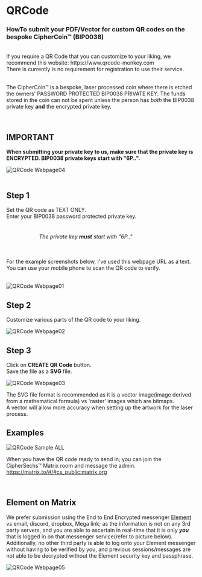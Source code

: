 # QRCode
### HowTo submit your PDF/Vector for custom QR codes on the bespoke CipherCoin™ (BIP0038)
<br/>
If you require a QR Code that you can customize to your liking, we recommend this website: https://www.qrcode-monkey.com
<br/>
There is currently is no requirement for registration to use their service.<br/>
<br/>

The CipherCoin™ is a bespoke, laser processed coin where there is etched the owners' PASSWORD PROTECTED BIP0038 PRIVATE KEY.
The funds stored in the coin can not be spent unless the person has _both_ the BIP0038 private key **and** the encrypted private key.

<br/>

## IMPORTANT

**When submitting your private key to us, make sure that the private key is ENCRYPTED. BIP0038 private keys start with "6P..".**

![QRCode Webpage04](https://user-images.githubusercontent.com/97874862/151130372-af3b3f74-b6f4-4661-b816-c685d17c7f80.png)
<br/>
<br/>

## Step 1
Set the QR code as TEXT ONLY.<br/>
Enter your BIP0038 password protected private key.<br/>
<br/>
###### &nbsp;&nbsp;&nbsp;&nbsp;&nbsp;&nbsp;&nbsp;&nbsp;&nbsp;&nbsp;&nbsp;&nbsp;&nbsp;&nbsp;&nbsp;&nbsp;&nbsp;&nbsp;&nbsp;&nbsp;&nbsp; The private key **must** start with "6P.."
<br/>
For the example screenshots below, I've used this webpage URL as a text.  You can use your mobile phone to scan the QR code to verify.<br/>
<br/>

![QRCode Webpage01](https://user-images.githubusercontent.com/97874862/151126716-b09b0a03-884f-40a9-9097-a7f74f890bf2.png)

## Step 2
Customize various parts of the QR code to your liking.

![QRCode Webpage02](https://user-images.githubusercontent.com/97874862/151126730-636493ae-ffb7-4479-806f-c78202701070.png)

## Step 3
Click on **CREATE  QR Code** button.<br/>
Save the file as a **SVG** file.

![QRCode Webpage03](https://user-images.githubusercontent.com/97874862/151126736-6194eefb-9daa-42a1-b727-6962cf57e5d6.png)

The SVG file format is recommended as it is a vector image(image derived from a mathematical formula) vs 'raster' images which are bitmaps.<br/>
A vector will allow more accuracy when setting up the artwork for the laser process.

## Examples

![QRCode Sample ALL](https://user-images.githubusercontent.com/97874862/151136504-9057c007-1687-4777-bc48-cd60acf283c4.png)

When you have the QR code ready to send in; you can join the CipherSechs™ Matrix room and message the admin.
https://matrix.to/#/#cs_public:matrix.org

<br/>

## Element on Matrix

We prefer submission using the End to End Encrypted messenger [Element](https://element.io/) vs email, discord, dropbox, Mega link; as the information is not on any 3rd party servers, and you are able to ascertain in real-time that it is only **_you_** that is logged in on that messenger service(refer to picture below).<br/>
Additionally, no other third party is able to log onto your Element messenger without having to be verified by you, and previous sessions/messages are not able to be decrypted without the Element security key and passphrase.

![QRCode Webpage05](https://user-images.githubusercontent.com/97874862/151133580-305acc8e-ed2e-42b7-bf77-220b05db8fb9.png)
